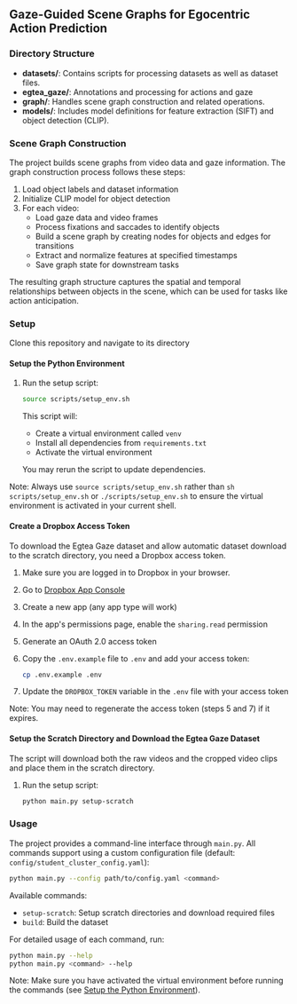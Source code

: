 ## Gaze-Guided Scene Graphs for Egocentric Action Prediction

### Directory Structure

- **datasets/**: Contains scripts for processing datasets as well as dataset files.
- **egtea_gaze/**: Annotations and processing for actions and gaze
- **graph/**: Handles scene graph construction and related operations.
- **models/**: Includes model definitions for feature extraction (SIFT) and object detection (CLIP).

### Scene Graph Construction

The project builds scene graphs from video data and gaze information. The graph construction process follows these steps:

1. Load object labels and dataset information
2. Initialize CLIP model for object detection
3. For each video:
   - Load gaze data and video frames
   - Process fixations and saccades to identify objects
   - Build a scene graph by creating nodes for objects and edges for transitions
   - Extract and normalize features at specified timestamps
   - Save graph state for downstream tasks

The resulting graph structure captures the spatial and temporal relationships between objects in the scene, which can be used for tasks like action anticipation.

### Setup

Clone this repository and navigate to its directory

#### Setup the Python Environment

1. Run the setup script:
   ```bash
   source scripts/setup_env.sh
   ```
   This script will:
   - Create a virtual environment called `venv`
   - Install all dependencies from `requirements.txt`
   - Activate the virtual environment

   You may rerun the script to update dependencies.

Note: Always use `source scripts/setup_env.sh` rather than `sh scripts/setup_env.sh` or `./scripts/setup_env.sh` to ensure the virtual environment is activated in your current shell.

#### Create a Dropbox Access Token

To download the Egtea Gaze dataset and allow automatic dataset download to the scratch directory, you need a Dropbox access token.

1. Make sure you are logged in to Dropbox in your browser.

2. Go to [Dropbox App Console](https://www.dropbox.com/developers/apps/)

3. Create a new app (any app type will work)

4. In the app's permissions page, enable the `sharing.read` permission

5. Generate an OAuth 2.0 access token

6. Copy the `.env.example` file to `.env` and add your access token:
    ```bash
    cp .env.example .env
    ```

7. Update the `DROPBOX_TOKEN` variable in the `.env` file with your access token

Note: You may need to regenerate the access token (steps 5 and 7) if it expires.

#### Setup the Scratch Directory and Download the Egtea Gaze Dataset

The script will download both the raw videos and the cropped video clips and place them in the scratch directory.

1. Run the setup script:
    ```bash
    python main.py setup-scratch
    ```

### Usage

The project provides a command-line interface through `main.py`. All commands support using a custom configuration file (default: `config/student_cluster_config.yaml`):
```bash
python main.py --config path/to/config.yaml <command>
```

Available commands:
- `setup-scratch`: Setup scratch directories and download required files
- `build`: Build the dataset

For detailed usage of each command, run:
```bash
python main.py --help
python main.py <command> --help
```

Note: Make sure you have activated the virtual environment before running the commands (see [Setup the Python Environment](#setup-the-python-environment)).
